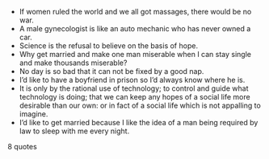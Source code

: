  - If women ruled the world and we all got massages, there would be no war.
 - A male gynecologist is like an auto mechanic who has never owned a car.
 - Science is the refusal to believe on the basis of hope.
 - Why get married and make one man miserable when I can stay single and make thousands miserable?
 - No day is so bad that it can not be fixed by a good nap.
 - I’d like to have a boyfriend in prison so I’d always know where he is.
 - It is only by the rational use of technology; to control and guide what technology is doing; that we can keep any hopes of a social life more desirable than our own: or in fact of a social life which is not appalling to imagine.
 - I’d like to get married because I like the idea of a man being required by law to sleep with me every night.

8 quotes